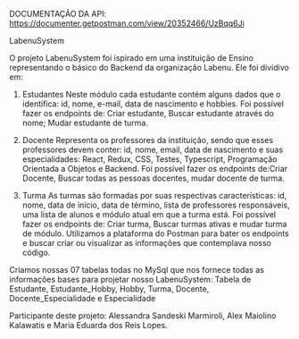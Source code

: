DOCUMENTAÇÃO DA API: https://documenter.getpostman.com/view/20352466/UzBqq6Ji


LabenuSystem

O projeto LabenuSystem foi ispirado em uma instituição de Ensino representando o básico do Backend da organização Labenu. 
Ele foi dividivo em: 

1. Estudantes
Neste módulo cada estudante contém alguns dados que o identifica: id, nome, e-mail, data de nascimento e hobbies. Foi possível fazer os endpoints de: 
Criar estudante, Buscar estudante através do nome; Mudar estudante de turma.

2. Docente 
Representa os professores da instituição, sendo que esses professores devem conter: id, nome, email, data de nascimento e suas especialidades: React, Redux,
 CSS, Testes, Typescript, Programação Orientada a Objetos e Backend. Foi possível fazer os endpoints de:Criar Docente, Buscar todas as pessoas docentes, 
mudar docente de turma.

3. Turma 
As turmas são formadas por suas respectivas características: id, nome, data de início, data de término, lista de professores responsáveis, 
uma lista de alunos e módulo atual em que a turma está. 
Foi possível fazer os endpoints de: Criar turma, Buscar turmas ativas e mudar turma de módulo. 
Utilizamos a plataforma do Postman para bater os endpoints e buscar criar ou visualizar as informações que contemplava nosso código. 

Criamos nossas 07 tabelas todas no MySql que nos fornece todas as informações bases para projetar nosso LabenuSystem: 
Tabela de Estudante,
Estudante_Hobby,
Hobby,
Turma,
Docente, 
Docente_Especialidade e
Especialidade

Participante deste projeto: Alessandra Sandeski Marmiroli, Alex Maiolino Kalawatis e Maria Eduarda dos Reis Lopes. 
